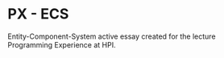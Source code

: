 # PX - ECS
Entity-Component-System active essay created for the lecture Programming Experience at HPI.
